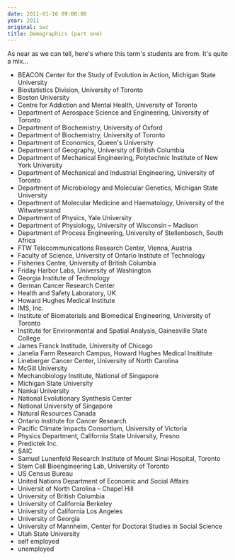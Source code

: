 ```yaml
---
date: 2011-01-16 09:00:00
year: 2011
original: swc
title: Demographics (part one)
---
```

<p>As near as we can tell, here's where this term's students are from. It's quite a mix...</p>
<ul>
<li>BEACON Center for the Study of Evolution in Action, Michigan State University</li>
<li>Biostatistics Division, University of Toronto</li>
<li>Boston University</li>
<li>Centre for Addiction and Mental Health, University of Toronto</li>
<li>Department of Aerospace Science and Engineering, University of Toronto</li>
<li>Department of Biochemistry, University of Oxford</li>
<li>Department of Biochemistry, University of Toronto</li>
<li>Department of Economics, Queen's University</li>
<li>Department of Geography, University of British Columbia</li>
<li>Department of Mechanical Engineering, Polytechnic Institute of New York University</li>
<li>Department of Mechanical and Industrial Engineering, University of Toronto</li>
<li>Department of Microbiology and Molecular Genetics, Michigan State University</li>
<li>Department of Molecular Medicine and Haematology, University of the Witwatersrand</li>
<li>Department of Physics, Yale University</li>
<li>Department of Physiology, University of Wisconsin – Madison</li>
<li>Department of Process Engineering, University of Stellenbosch, South Africa</li>
<li>FTW Telecommunications Research Center, Vienna, Austria</li>
<li>Faculty of Science, University of Ontario Institute of Technology</li>
<li>Fisheries Centre, University of British Columbia</li>
<li>Friday Harbor Labs, University of Washington</li>
<li>Georgia Institute of Technology</li>
<li>German Cancer Research Center</li>
<li>Health and Safety Laboratory, UK</li>
<li>Howard Hughes Medical Institute</li>
<li>IMS, Inc.</li>
<li>Institute of Biomaterials and Biomedical Engineering, University of Toronto</li>
<li>Institute for Environmental and Spatial Analysis, Gainesville State College</li>
<li>James Franck Institude, University of Chicago</li>
<li>Janelia Farm Research Campus, Howard Hughes Medical Insititute</li>
<li>Lineberger Cancer Center, University of North Carolina</li>
<li>McGill University</li>
<li>Mechanobiology Institute, National of Singapore</li>
<li>Michigan State University</li>
<li>Nankai University</li>
<li>National Evolutionary Synthesis Center</li>
<li>National University of Singapore</li>
<li>Natural Resources Canada</li>
<li>Ontario Institute for Cancer Research</li>
<li>Pacific Climate Impacts Consortium, University of Victoria</li>
<li>Physics Department, California State University, Fresno</li>
<li>Predictek Inc.</li>
<li>SAIC</li>
<li>Samuel Lunenfeld Research Institute of Mount Sinai Hospital, Toronto</li>
<li>Stem Cell Bioengineering Lab, University of Toronto</li>
<li>US Census Bureau</li>
<li>United Nations Department of Economic and Social Affairs</li>
<li>Universit of North Carolina – Chapel Hill</li>
<li>University of British Columbia</li>
<li>University of California Berkeley</li>
<li>University of California Los Angeles</li>
<li>University of Georgia</li>
<li>University of Mannheim, Center for Doctoral Studies in Social Science</li>
<li>Utah State University</li>
<li>self employed</li>
<li>unemployed</li>
</ul>
